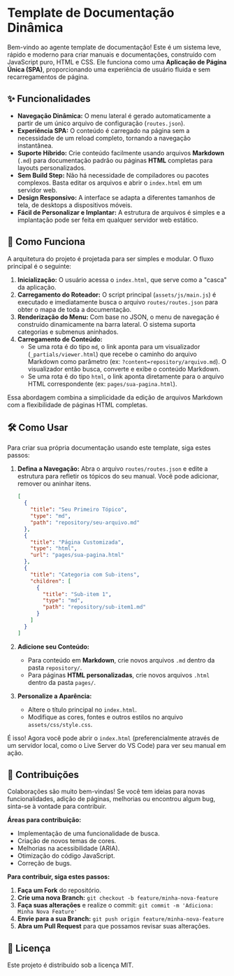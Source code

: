 # Template de Documentação Dinâmica

Bem-vindo ao agente template de documentação! Este é um sistema leve, rápido e moderno para criar manuais e documentações, construído com JavaScript puro, HTML e CSS. Ele funciona como uma **Aplicação de Página Única (SPA)**, proporcionando uma experiência de usuário fluida e sem recarregamentos de página.

## ✨ Funcionalidades

*   **Navegação Dinâmica:** O menu lateral é gerado automaticamente a partir de um único arquivo de configuração (`routes.json`).
*   **Experiência SPA:** O conteúdo é carregado na página sem a necessidade de um reload completo, tornando a navegação instantânea.
*   **Suporte Híbrido:** Crie conteúdo facilmente usando arquivos **Markdown** (`.md`) para documentação padrão ou páginas **HTML** completas para layouts personalizados.
*   **Sem Build Step:** Não há necessidade de compiladores ou pacotes complexos. Basta editar os arquivos e abrir o `index.html` em um servidor web.
*   **Design Responsivo:** A interface se adapta a diferentes tamanhos de tela, de desktops a dispositivos móveis.
*   **Fácil de Personalizar e Implantar:** A estrutura de arquivos é simples e a implantação pode ser feita em qualquer servidor web estático.

## 🚀 Como Funciona

A arquitetura do projeto é projetada para ser simples e modular. O fluxo principal é o seguinte:

1.  **Inicialização:** O usuário acessa o `index.html`, que serve como a "casca" da aplicação.
2.  **Carregamento do Roteador:** O script principal (`assets/js/main.js`) é executado e imediatamente busca o arquivo `routes/routes.json` para obter o mapa de toda a documentação.
3.  **Renderização do Menu:** Com base no JSON, o menu de navegação é construído dinamicamente na barra lateral. O sistema suporta categorias e submenus aninhados.
4.  **Carregamento de Conteúdo:**
    *   Se uma rota é do tipo `md`, o link aponta para um visualizador (`_partials/viewer.html`) que recebe o caminho do arquivo Markdown como parâmetro (ex: `?content=repository/arquivo.md`). O visualizador então busca, converte e exibe o conteúdo Markdown.
    *   Se uma rota é do tipo `html`, o link aponta diretamente para o arquivo HTML correspondente (ex: `pages/sua-pagina.html`).

Essa abordagem combina a simplicidade da edição de arquivos Markdown com a flexibilidade de páginas HTML completas.

## 🛠️ Como Usar

Para criar sua própria documentação usando este template, siga estes passos:

1.  **Defina a Navegação:**
    Abra o arquivo `routes/routes.json` e edite a estrutura para refletir os tópicos do seu manual. Você pode adicionar, remover ou aninhar itens.

    ```json
    [
      {
        "title": "Seu Primeiro Tópico",
        "type": "md",
        "path": "repository/seu-arquivo.md"
      },
      {
        "title": "Página Customizada",
        "type": "html",
        "url": "pages/sua-pagina.html"
      },
      {
        "title": "Categoria com Sub-itens",
        "children": [
          {
            "title": "Sub-item 1",
            "type": "md",
            "path": "repository/sub-item1.md"
          }
        ]
      }
    ]
    ```

2.  **Adicione seu Conteúdo:**
    *   Para conteúdo em **Markdown**, crie novos arquivos `.md` dentro da pasta `repository/`.
    *   Para páginas **HTML personalizadas**, crie novos arquivos `.html` dentro da pasta `pages/`.

3.  **Personalize a Aparência:**
    *   Altere o título principal no `index.html`.
    *   Modifique as cores, fontes e outros estilos no arquivo `assets/css/style.css`.

É isso! Agora você pode abrir o `index.html` (preferencialmente através de um servidor local, como o Live Server do VS Code) para ver seu manual em ação.

## 🤝 Contribuições

Colaborações são muito bem-vindas! Se você tem ideias para novas funcionalidades, adição de páginas, melhorias ou encontrou algum bug, sinta-se à vontade para contribuir.

**Áreas para contribuição:**
*   Implementação de uma funcionalidade de busca.
*   Criação de novos temas de cores.
*   Melhorias na acessibilidade (ARIA).
*   Otimização do código JavaScript.
*   Correção de bugs.

**Para contribuir, siga estes passos:**

1.  **Faça um Fork** do repositório.
2.  **Crie uma nova Branch:** `git checkout -b feature/minha-nova-feature`
3.  **Faça suas alterações** e realize o commit: `git commit -m 'Adiciona: Minha Nova Feature'`
4.  **Envie para a sua Branch:** `git push origin feature/minha-nova-feature`
5.  **Abra um Pull Request** para que possamos revisar suas alterações.

## 📄 Licença

Este projeto é distribuído sob a licença MIT.
